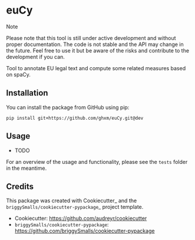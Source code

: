 # euCy

> [!NOTE]
> Please note that this tool is still under active development and without proper documentation. The code is not stable and the API may change in the future. Feel free to use it but be aware of the risks and contribute to the development if you can.

Tool to annotate EU legal text and compute some related measures based on spaCy.


## Installation


You can install the package from GitHub using pip:

```
pip install git+https://github.com/ghxm/euCy.git@dev
```



## Usage

- TODO

For an overview of the usage and functionality, please see the `tests` folder in the meantime.


## Credits

This package was created with Cookiecutter_ and the `briggySmalls/cookiecutter-pypackage`_ project template.

- Cookiecutter: https://github.com/audreyr/cookiecutter
- `briggySmalls/cookiecutter-pypackage`: https://github.com/briggySmalls/cookiecutter-pypackage
